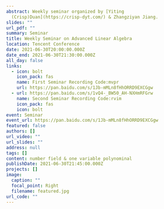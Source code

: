 ```yaml
---
abstract: Weekly seminar organized by [Yiting
  (Crisp)Duan](https://crisp-dyt.com/) & Zhangziyan Jiang.
slides: ""
url_pdf: ""
summary: Seminar
title: Weekly Seminar on Advanced Linear Algebra
location: Tencent Conference
date: 2021-06-30T20:00:00.000Z
date_end: 2021-06-30T21:30:00.000Z
all_day: false
links:
  - icon: bolt
    icon_pack: fas
    name: First Seminar Recording Code:mvpr
    url: https://pan.baidu.com/s/1Jb-mMLn8fHhORRD9EXCGgw
  - url: https://pan.baidu.com/s/1vQ4-_BW50_AH-NXHmRFGrw
    name: Second Seminar Recording Code:rvim
    icon_pack: fas
    icon: bolt
event: Seminar
event_url: https://pan.baidu.com/s/1Jb-mMLn8fHhORRD9EXCGgw
featured: false
authors: []
url_video: ""
url_slides: ""
address: null
tags: []
content: number field & one variable polynominal
publishDate: 2021-06-30T21:45:00.000Z
projects: []
image:
  caption: ""
  focal_point: Right
  filename: featured.jpg
url_code: ""
---
```

